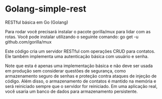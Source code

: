 # Golang-simple-rest
RESTful básica em Go (Golang) 

Para rodar você precisará instalar o pacote gorilla/mux para lidar com as rotas. Você pode instalar utilizando o seguinte comando:
go get -u github.com/gorilla/mux

Este código cria um servidor RESTful com operações CRUD para contatos. Ele também implementa uma autenticação básica com usuário e senha.

Note que esta é apenas uma implementação básica e não deve ser usada em produção sem considerar questões de segurança, como armazenamento seguro de senhas e proteção contra ataques de injeção de código. Além disso, o armazenamento de contatos é mantido na memória e será reiniciado sempre que o servidor for reiniciado. Em uma aplicação real, você usaria um banco de dados para armazenamento persistente.
